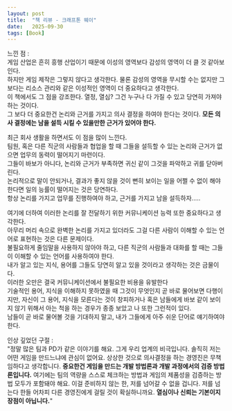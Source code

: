 ```yaml
---
layout: post
title:  "책 리뷰 - 크래프톤 웨이"
date:   2025-09-30
tags: [Book]
---         
```

                  
느낀 점 :          
게임 산업은 흔히 흥행 산업이기 때문에 이성의 영역보다 감성의 영역이 더 클 것 같아보인다.            
하지만 게임 제작은 그렇지 않다고 생각한다. 물론 감성의 영역을 무시할 수는 없지만 그 보다는 리소스 관리와 같은 이성적인 영역이 더 중요하다고 생각한다.              
이 책에서도 그 점을 강조한다. 열정, 열심? 그건 누구나 다 가질 수 있고 당연히 가져야 하는 것이다.              
그 보다 더 중요한건 논리와 근거를 가지고 의사 결정을 하여야 한다는 것이다. **모든 의사 결정에는 남을 설득 시킬 수 있을만한 근거가 있어야 한다.**        
                      
최근 회사 생활을 하면서도 이 점을 많이 느낀다.            
팀원, 혹은 다른 직군의 사람들과 협업을 할 때 그들을 설득할 수 있는 논리와 근거가 없으면 업무의 동력이 떨어지기 마련이다.           
그들이 바보가 아니다, 논리와 근거가 부족하면 귀신 같이 그것을 파악하고 귀를 닫아버린다.                        
논리적으로 말이 안되거나, 결과가 좋지 않을 것이 뻔히 보이는 일을 어쩔 수 없이 해야한다면 일의 능률이 떨어지는 것은 당연하다.            
항상 논리를 가지고 업무를 진행하여야 하고, 근거를 가지고 남을 설득하자.....           
               
여기에 더하여 이러한 논리를 잘 전달하기 위한 커뮤니케이션 능력 또한 중요하다고 생각한다.         
아무리 머리 속으로 완벽한 논리를 가지고 있더라도 그걸 다른 사람이 이해할 수 있는 언어로 표현하는 것은 다른 문제이다.               
불필요하게 줄임말을 사용하지 않아야 하고, 다른 직군의 사람들과 대화를 할 때는 그들이 이해할 수 있는 언어를 사용하여야 한다.           
내가 알고 있는 지식, 용어를 그들도 당연히 알고 있을 것이라고 생각하는 것은 금물이다.               
이러한 오만은 결국 커뮤니케이션에서 불필요한 비용을 유발한다                 
기술적인 용어, 지식을 이해하지 못하였을 때 그것이 무엇인지 곧 바로 물어보면 다행이지만, 자신이 그 용어, 지식을 모른다는 것이 창피하거나 혹은 남들에게 바보 같이 보이지 않기 위해서 아는 척을 하는 경우가 종종 보았고 나 또한 그런적이 있다.          
남들이 곧 바로 물어볼 것을 기대하지 말고, 내가 그들에게 아주 쉬운 단어로 얘기하여야 한다.        
                
            
인상 깊었던 구절 :                
"정말 많은 팀과 PD가 같은 이야기를 해요. 그게 우리 업계의 비극입니다. 솔직히 저는 어떤 게임을 만드느냐에 관심이 없어요. 상상한 것으로 의사결정을 하는 경영진은 무책임하다고 생각합니다. **중요한건 게임을 만드는 개발 방법론과 개발 과정에서의 검증 방법론입니다.** 여기에는 팀의 역량을 스스로 체크하는 방법과 게임의 제품성을 검증하는 방법 모두가 포함돼야 해요. 이걸 준비하지 않는 한, 저를 넘어갈 수 없을 겁니다. 저를 넘는다 한들 어차피 다른 경영진에게 걸릴 것이 확실하니까요. **열심이나 신뢰는 기본이지 장점이 아닙니다.**"
